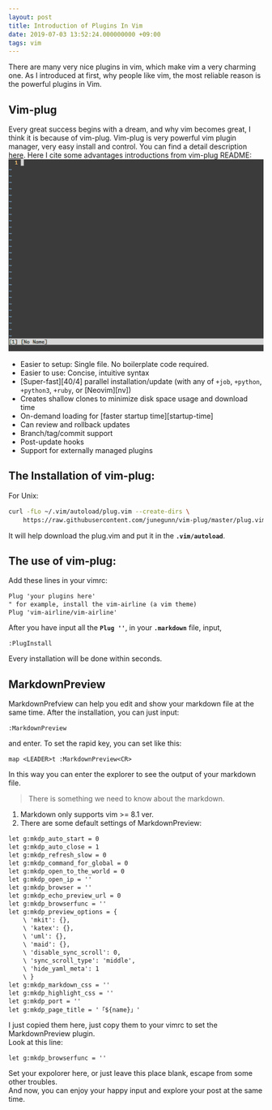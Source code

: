 ```yaml
---
layout: post
title: Introduction of Plugins In Vim
date: 2019-07-03 13:52:24.000000000 +09:00
tags: vim
---
```

There are many very nice plugins in vim, which make vim a very charming one. As I introduced at first, why people like vim, the most reliable reason is the powerful plugins in Vim.

## Vim-plug

Every great success begins with a dream, and why vim becomes great, I think it is because of vim-plug.
Vim-plug is very powerful vim plugin manager, very easy install and control. You can find a detail description [here](https://github.com/junegunn/vim-plug).
Here I cite some advantages introductions from vim-plug README:<br>
![image](https://raw.githubusercontent.com/junegunn/i/master/vim-plug/installer.gif)
- Easier to setup: Single file. No boilerplate code required.
- Easier to use: Concise, intuitive syntax
- [Super-fast][40/4] parallel installation/update
  (with any of `+job`, `+python`, `+python3`, `+ruby`, or [Neovim][nv])
- Creates shallow clones to minimize disk space usage and download time
- On-demand loading for [faster startup time][startup-time]
- Can review and rollback updates
- Branch/tag/commit support
- Post-update hooks
- Support for externally managed plugins

## The Installation of vim-plug:

For Unix:
```bash
curl -fLo ~/.vim/autoload/plug.vim --create-dirs \
    https://raw.githubusercontent.com/junegunn/vim-plug/master/plug.vim
```
It will help download the plug.vim and put it in the **`.vim/autoload`**.

## The use of vim-plug:<br>
Add these lines in your vimrc:
```vim
Plug 'your plugins here'
" for example, install the vim-airline (a vim theme)
Plug 'vim-airline/vim-airline'
```
After you have input all the **`Plug ''`**, in your **`.markdown`** file, input,
```vim
:PlugInstall
```
Every installation will be done within seconds. 
## MarkdownPreview

MarkdownPrefview can help you edit and show your markdown file at the same time. After the installation, you can just input:
```vim
:MarkdownPreview
```
and enter. To set the rapid key, you can set like this:
```vim
map <LEADER>t :MarkdownPreview<CR>
```
In this way you can enter the explorer to see the output of your markdown file.
> There is something we need to know about the markdown.

1. Markdown only supports vim >= 8.1 ver.
2. There are some default settings of MarkdownPreview:

```vim
let g:mkdp_auto_start = 0
let g:mkdp_auto_close = 1
let g:mkdp_refresh_slow = 0
let g:mkdp_command_for_global = 0
let g:mkdp_open_to_the_world = 0
let g:mkdp_open_ip = ''
let g:mkdp_browser = ''
let g:mkdp_echo_preview_url = 0
let g:mkdp_browserfunc = ''
let g:mkdp_preview_options = {
    \ 'mkit': {},
    \ 'katex': {},
    \ 'uml': {},
    \ 'maid': {},
    \ 'disable_sync_scroll': 0,
    \ 'sync_scroll_type': 'middle',
    \ 'hide_yaml_meta': 1
    \ }
let g:mkdp_markdown_css = ''
let g:mkdp_highlight_css = ''
let g:mkdp_port = ''
let g:mkdp_page_title = '「${name}」'
```
I just copied them here, just copy them to your vimrc to set the MarkdownPreview plugin.<br>
Look at this line:
```vim
let g:mkdp_browserfunc = ''
```
Set your expolorer here, or just leave this place blank, escape from some other troubles.<br>
And now, you can enjoy your happy input and explore your post at the same time.

